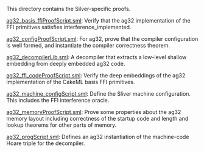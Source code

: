 This directory contains the Silver-specific proofs.

[ag32_basis_ffiProofScript.sml](ag32_basis_ffiProofScript.sml):
Verify that the ag32 implementation of the FFI primitives satisfies
interference_implemented.

[ag32_configProofScript.sml](ag32_configProofScript.sml):
For ag32, prove that the compiler configuration is well formed, and
instantiate the compiler correctness theorem.

[ag32_decompilerLib.sml](ag32_decompilerLib.sml):
A decompiler that extracts a low-level shallow embedding from
deeply embedded ag32 code.

[ag32_ffi_codeProofScript.sml](ag32_ffi_codeProofScript.sml):
Verify the deep embeddings of the ag32 implementation of the CakeML
basis FFI primitives.

[ag32_machine_configScript.sml](ag32_machine_configScript.sml):
Define the Sliver machine configuration.
This includes the FFI interference oracle.

[ag32_memoryProofScript.sml](ag32_memoryProofScript.sml):
Prove some properties about the ag32 memory layout including
correctness of the startup code and length and lookup theorems for
other parts of memory.

[ag32_progScript.sml](ag32_progScript.sml):
Defines an ag32 instantiation of the machine-code Hoare triple for
the decompiler.
